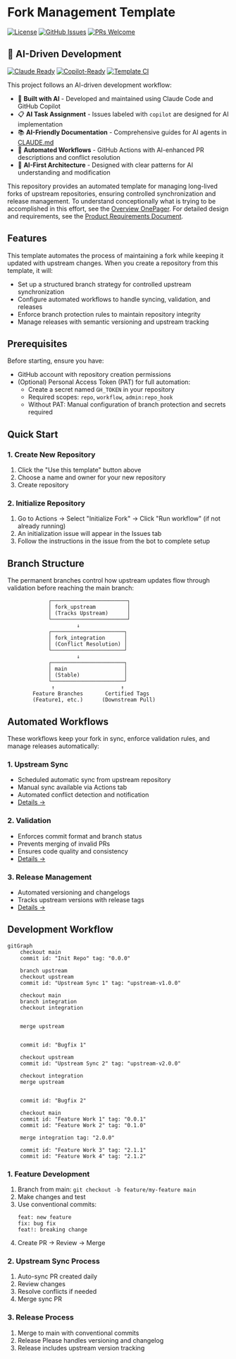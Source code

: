 # Fork Management Template

[![License](https://img.shields.io/badge/License-Apache%202.0-blue.svg)](https://opensource.org/licenses/Apache-2.0)
[![GitHub Issues](https://img.shields.io/github/issues/danielscholl-osdu/osdu-fork-template)](https://github.com/danielscholl-osdu/osdu-fork-template/issues)
[![PRs Welcome](https://img.shields.io/badge/PRs-welcome-brightgreen.svg)](https://github.com/danielscholl-osdu/osdu-fork-template/pulls)

## 🤖 AI-Driven Development

[![Claude Ready](https://img.shields.io/badge/Claude%20Code-Ready-orange?logo=anthropic)](https://github.com/danielscholl/pr-generator-agent/blob/main/CLAUDE.md)
[![Copilot-Ready](https://img.shields.io/badge/Copilot%20Agent-Ready-8A2BE2?logo=github)](https://github.com/danielscholl-osdu/osdu-fork-template/blob/main/.github/copilot-instructions.md)
[![Template CI](https://img.shields.io/badge/Template%20CI-Active-green?logo=github)](https://github.com/danielscholl-osdu/osdu-fork-template/actions)

This project follows an AI-driven development workflow:
- 🤖 **Built with AI** - Developed and maintained using Claude Code and GitHub Copilot
- 📋 **AI Task Assignment** - Issues labeled with `copilot` are designed for AI implementation
- 📚 **AI-Friendly Documentation** - Comprehensive guides for AI agents in [CLAUDE.md](CLAUDE.md)
- 🔄 **Automated Workflows** - GitHub Actions with AI-enhanced PR descriptions and conflict resolution
- 🎯 **AI-First Architecture** - Designed with clear patterns for AI understanding and modification

This repository provides an automated template for managing long-lived forks of upstream repositories, ensuring controlled synchronization and release management. To understand conceptionally what is trying to be accomplished in this effort, see the [Overview OnePager](doc/overview.md). For detailed design and requirements, see the [Product Requirements Document](doc/prd.md).

## Features

This template automates the process of maintaining a fork while keeping it updated with upstream changes. When you create a repository from this template, it will:

- Set up a structured branch strategy for controlled upstream synchronization
- Configure automated workflows to handle syncing, validation, and releases
- Enforce branch protection rules to maintain repository integrity
- Manage releases with semantic versioning and upstream tracking

## Prerequisites

Before starting, ensure you have:
- GitHub account with repository creation permissions
- (Optional) Personal Access Token (PAT) for full automation:
  - Create a secret named `GH_TOKEN` in your repository
  - Required scopes: `repo`, `workflow`, `admin:repo_hook`
  - Without PAT: Manual configuration of branch protection and secrets required

## Quick Start

### 1. Create New Repository
1. Click the "Use this template" button above
2. Choose a name and owner for your new repository
3. Create repository

### 2. Initialize Repository
1. Go to Actions → Select "Initialize Fork" → Click "Run workflow" (if not already running)
2. An initialization issue will appear in the Issues tab
3. Follow the instructions in the issue from the bot to complete setup

## Branch Structure

The permanent branches control how upstream updates flow through validation before reaching the main branch:

```
             ┌────────────────────────┐
             │ fork_upstream          │
             │ (Tracks Upstream)      │
             └────────────────────────┘
                      ↓
             ┌───────────────────────┐
             │ fork_integration      │
             │ (Conflict Resolution) │
             └───────────────────────┘
                      ↓
             ┌───────────────────────┐
             │ main                  │
             │ (Stable)              │
             └───────────────────────┘
              ↑                     ↑
        Feature Branches       Certified Tags
        (Feature1, etc.)      (Downstream Pull)
```

## Automated Workflows

These workflows keep your fork in sync, enforce validation rules, and manage releases automatically:

### 1. Upstream Sync
- Scheduled automatic sync from upstream repository
- Manual sync available via Actions tab
- Automated conflict detection and notification
- [Details →](doc/sync-workflow.md)

### 2. Validation
- Enforces commit format and branch status
- Prevents merging of invalid PRs
- Ensures code quality and consistency
- [Details →](doc/validation-workflow.md)

### 3. Release Management
- Automated versioning and changelogs
- Tracks upstream versions with release tags
- [Details →](doc/release-workflow.md)

## Development Workflow

```mermaid
gitGraph
    checkout main
    commit id: "Init Repo" tag: "0.0.0"

    branch upstream
    checkout upstream
    commit id: "Upstream Sync 1" tag: "upstream-v1.0.0"

    checkout main
    branch integration
    checkout integration


    merge upstream 


    commit id: "Bugfix 1"

    checkout upstream
    commit id: "Upstream Sync 2" tag: "upstream-v2.0.0"

    checkout integration
    merge upstream


    commit id: "Bugfix 2"

    checkout main
    commit id: "Feature Work 1" tag: "0.0.1"
    commit id: "Feature Work 2" tag: "0.1.0"

    merge integration tag: "2.0.0"

    commit id: "Feature Work 3" tag: "2.1.1"
    commit id: "Feature Work 4" tag: "2.1.2"

```

### 1. Feature Development
1. Branch from main: `git checkout -b feature/my-feature main`
2. Make changes and test
3. Use conventional commits:
   ```
   feat: new feature
   fix: bug fix
   feat!: breaking change
   ```
4. Create PR → Review → Merge

### 2. Upstream Sync Process
1. Auto-sync PR created daily
2. Review changes
3. Resolve conflicts if needed
4. Merge sync PR

### 3. Release Process
1. Merge to main with conventional commits
2. Release Please handles versioning and changelog
3. Release includes upstream version tracking
